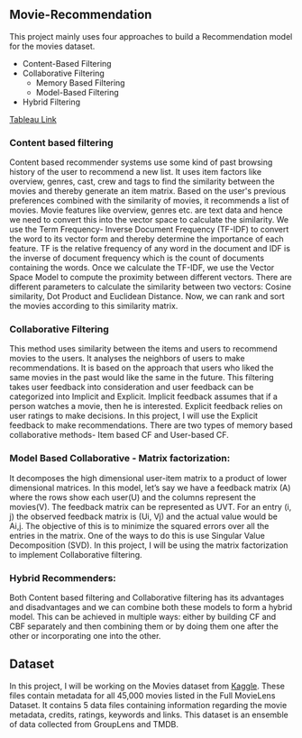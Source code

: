 ## Movie-Recommendation

This project mainly uses four approaches to build a Recommendation model for the movies dataset. 

* Content-Based Filtering
* Collaborative Filtering
  - Memory Based Filtering 
  - Model-Based Filtering
* Hybrid Filtering

[Tableau Link](https://public.tableau.com/profile/tanya3352#!/vizhome/ExploringMovies/Dashboard1)
 
### Content based filtering 
Content based recommender systems use some kind of past browsing history of the user to recommend a new list. It uses item factors like overview, genres, cast, crew and tags to find the similarity between the movies and thereby generate an item matrix. Based on the user's previous preferences combined with the similarity of movies, it recommends a list of movies. Movie features like overview, genres etc. are text data and hence we need to convert this into the vector space to calculate the similarity. We use the Term Frequency- Inverse Document Frequency (TF-IDF) to convert the word to its vector form and thereby determine the importance of each feature. TF is the relative frequency of any word in the document and IDF is the inverse of document frequency which is the count of documents containing the words. Once we calculate the TF-IDF, we use the Vector Space Model to compute the proximity between different vectors. There are different parameters to calculate the similarity between two vectors: Cosine similarity, Dot Product and Euclidean Distance. Now, we can rank and sort the movies according to this similarity matrix.
### Collaborative Filtering
This method uses similarity between the items and users to recommend movies to the users. It analyses the neighbors of users to make recommendations. It is based on the approach that users who liked the same movies in the past would like the same in the future. This filtering takes user feedback into consideration and user feedback can be categorized into Implicit and Explicit. Implicit feedback assumes that if a person watches a movie, then he is interested.  Explicit feedback relies on user ratings to make decisions. In this project, I will use the Explicit feedback to make recommendations. There are two types of memory based collaborative methods- Item based CF and User-based CF.
### Model Based Collaborative - Matrix factorization: 
It decomposes the high dimensional user-item matrix to a product of lower dimensional matrices. In this model, let’s say we have a feedback matrix (A) where the rows show each user(U) and the columns represent the movies(V).  The feedback matrix can be represented as UVT. For an entry (i, j) the observed feedback matrix is (Ui, Vj) and the actual value would be Ai,j. The objective of this is to minimize the squared errors over all the entries in the matrix. One of the ways to do this is use Singular Value Decomposition (SVD). In this project, I will be using the matrix factorization to implement Collaborative filtering.
### Hybrid Recommenders:
Both Content based filtering and Collaborative filtering has its advantages and disadvantages and we can combine both these models to form a hybrid model. This can be achieved in multiple ways: either by building CF and CBF separately and then combining them or by doing them one after the other or incorporating one into the other.

## Dataset

In this project, I will be working on the Movies dataset from [Kaggle](https://www.kaggle.com/rounakbanik/the-movies-dataset). These files contain metadata for all 45,000 movies listed in the Full MovieLens Dataset. It contains 5 data files containing information regarding the movie metadata, credits, ratings, keywords and links. This dataset is an ensemble of data collected from GroupLens and TMDB. 


